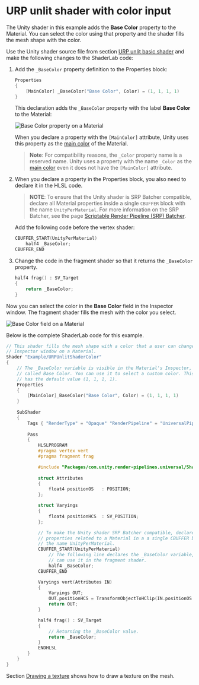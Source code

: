 # URP unlit shader with color input

The Unity shader in this example adds the __Base Color__ property to the Material. You can select the color using that property and the shader fills the mesh shape with the color.

Use the Unity shader source file from section [URP unlit basic shader](writing-shaders-urp-basic-unlit-structure.md) and make the following changes to the ShaderLab code:

1. Add the `_BaseColor` property definition to the Properties block:
    
    ```c++
    Properties
    { 
        [MainColor] _BaseColor("Base Color", Color) = (1, 1, 1, 1)
    }
    ```
    
    This declaration adds the `_BaseColor` property with the label __Base Color__ to the Material:

    ![Base Color property on a Material](Images/shader-examples/urp-material-prop-base-color.png) 

    When you declare a property with the `[MainColor]` attribute, Unity uses this property as the [main color](https://docs.unity3d.com/ScriptReference/Material-color.html) of the Material.
    
    > **Note**: For compatibility reasons, the `_Color` property name is a reserved name. Unity uses a property with the name `_Color` as the [main color](https://docs.unity3d.com/ScriptReference/Material-color.html) even it does not have the `[MainColor]` attribute. 

2. When you declare a property in the Properties block, you also need to declare it in the HLSL code. 
    
    > __NOTE__: To ensure that the Unity shader is SRP Batcher compatible, declare all Material properties inside a single `CBUFFER` block with the name `UnityPerMaterial`. For more information on the SRP Batcher, see the page [Scriptable Render Pipeline (SRP) Batcher](https://docs.unity3d.com/Manual/SRPBatcher.html).
    
    Add the following code before the vertex shader:

    ```c++
    CBUFFER_START(UnityPerMaterial)
        half4 _BaseColor;            
    CBUFFER_END
    ```

3. Change the code in the fragment shader so that it returns the `_BaseColor` property.

    ```c++
    half4 frag() : SV_Target
    {
        return _BaseColor;
    }
    ```

Now you can select the color in the **Base Color** field in the Inspector window. The fragment shader fills the mesh with the color you select.

![Base Color field on a Material](Images/shader-examples/unlit-shader-tutorial-color-field-with-scene.png)

Below is the complete ShaderLab code for this example.

```c++
// This shader fills the mesh shape with a color that a user can change using the
// Inspector window on a Material.
Shader "Example/URPUnlitShaderColor"
{    
    // The _BaseColor variable is visible in the Material's Inspector, as a field 
    // called Base Color. You can use it to select a custom color. This variable
    // has the default value (1, 1, 1, 1).
    Properties
    { 
        [MainColor]_BaseColor("Base Color", Color) = (1, 1, 1, 1)
    }
    
    SubShader
    {        
        Tags { "RenderType" = "Opaque" "RenderPipeline" = "UniversalPipeline" }
                
        Pass
        {            
            HLSLPROGRAM
            #pragma vertex vert
            #pragma fragment frag

            #include "Packages/com.unity.render-pipelines.universal/ShaderLibrary/Core.hlsl"            
            
            struct Attributes
            {
                float4 positionOS   : POSITION;                 
            };

            struct Varyings
            {
                float4 positionHCS  : SV_POSITION;
            };

            // To make the Unity shader SRP Batcher compatible, declare all
            // properties related to a Material in a a single CBUFFER block with 
            // the name UnityPerMaterial.
            CBUFFER_START(UnityPerMaterial)
                // The following line declares the _BaseColor variable, so that you
                // can use it in the fragment shader.
                half4 _BaseColor;            
            CBUFFER_END

            Varyings vert(Attributes IN)
            {
                Varyings OUT;
                OUT.positionHCS = TransformObjectToHClip(IN.positionOS.xyz);
                return OUT;
            }

            half4 frag() : SV_Target
            {
                // Returning the _BaseColor value.                
                return _BaseColor;
            }
            ENDHLSL
        }
    }
}
```

Section [Drawing a texture](writing-shaders-urp-unlit-texture.md) shows how to draw a texture on the mesh.
